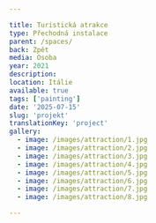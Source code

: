 ```yaml
---

title: Turistická atrakce
type: Přechodná instalace
parent: /spaces/
back: Zpět
media: Osoba
year: 2021
description: 
location: Itálie
available: true
tags: ['painting']
date: '2025-07-15'
slug: 'projekt'
translationKey: 'project'
gallery:
  - image: /images/attraction/1.jpg
  - image: /images/attraction/2.jpg
  - image: /images/attraction/3.jpg
  - image: /images/attraction/4.jpg
  - image: /images/attraction/5.jpg
  - image: /images/attraction/6.jpg
  - image: /images/attraction/7.jpg
  - image: /images/attraction/8.jpg

---
```

